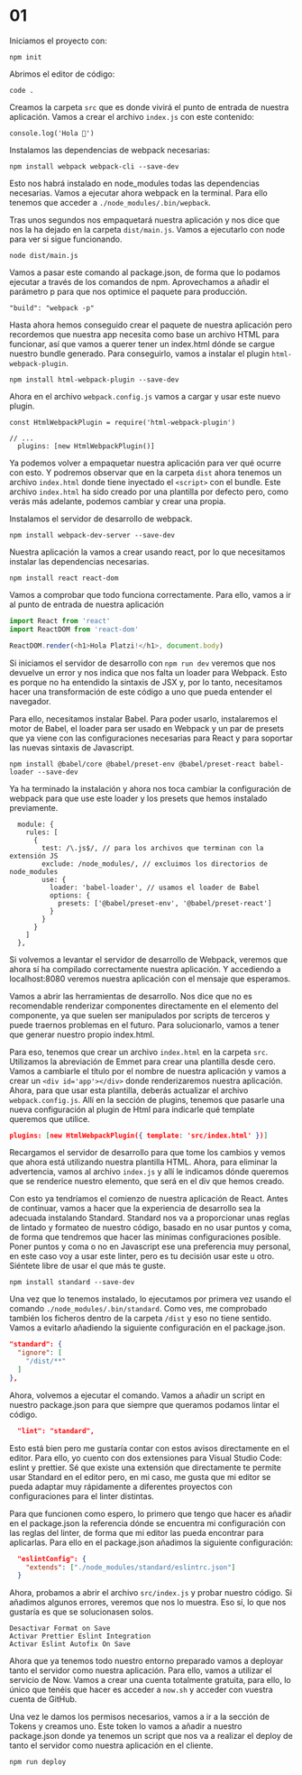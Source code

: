 # 01

Iniciamos el proyecto con:
```
npm init
```

Abrimos el editor de código:
```
code .
```

Creamos la carpeta `src` que es donde vivirá el punto de entrada de nuestra aplicación. Vamos a crear el archivo `index.js` con este contenido:

```
console.log('Hola 🎉')
```

Instalamos las dependencias de webpack necesarias:
```
npm install webpack webpack-cli --save-dev
```

Esto nos habrá instalado en node_modules todas las dependencias necesarias. Vamos a ejecutar ahora webpack en la terminal. Para ello tenemos que acceder a `./node_modules/.bin/wepback`.

Tras unos segundos nos empaquetará nuestra aplicación y nos dice que nos la ha dejado en la carpeta `dist/main.js`. Vamos a ejecutarlo con node para ver si sigue funcionando.

```
node dist/main.js
```

Vamos a pasar este comando al package.json, de forma que lo podamos ejecutar a través de los comandos de npm. Aprovechamos a añadir el parámetro p para que nos optimice el paquete para producción.

```
"build": "webpack -p"
```

Hasta ahora hemos conseguido crear el paquete de nuestra aplicación pero recordemos que nuestra app necesita como base un archivo HTML para funcionar, así que vamos a querer tener un index.html dónde se cargue nuestro bundle generado. Para conseguirlo, vamos a instalar el plugin `html-webpack-plugin`.

```
npm install html-webpack-plugin --save-dev
```

Ahora en el archivo `webpack.config.js` vamos a cargar y usar este nuevo plugin.

```
const HtmlWebpackPlugin = require('html-webpack-plugin')

// ...
  plugins: [new HtmlWebpackPlugin()]
```

Ya podemos volver a empaquetar nuestra aplicación para ver qué ocurre con esto. Y podremos observar que en la carpeta `dist` ahora tenemos un archivo `index.html` donde tiene inyectado el `<script>` con el bundle. Este archivo `index.html` ha sido creado por una plantilla por defecto pero, como verás más adelante, podemos cambiar y crear una propia.

Instalamos el servidor de desarrollo de webpack.
```
npm install webpack-dev-server --save-dev
```

Nuestra aplicación la vamos a crear usando react, por lo que necesitamos instalar las dependencias necesarias.

```
npm install react react-dom
```

Vamos a comprobar que todo funciona correctamente. Para ello, vamos a ir al punto de entrada de nuestra aplicación

```js
import React from 'react'
import ReactDOM from 'react-dom'

ReactDOM.render(<h1>Hola Platzi!</h1>, document.body)
```

Si iniciamos el servidor de desarrollo con `npm run dev` veremos que nos devuelve un error y nos indica que nos falta un loader para Webpack. Esto es porque no ha entendido la sintaxis de JSX y, por lo tanto, necesitamos hacer una transformación de este código a uno que pueda entender el navegador.

Para ello, necesitamos instalar Babel. Para poder usarlo, instalaremos el motor de Babel, el loader para ser usado en Webpack y un par de presets que ya viene con las configuraciones necesarias para React y para soportar las nuevas sintaxis de Javascript.

```
npm install @babel/core @babel/preset-env @babel/preset-react babel-loader --save-dev
```

Ya ha terminado la instalación y ahora nos toca cambiar la configuración de webpack para que use este loader y los presets que hemos instalado previamente.

```
  module: {
    rules: [
      {
        test: /\.js$/, // para los archivos que terminan con la extensión JS
        exclude: /node_modules/, // excluimos los directorios de node_modules
        use: {
          loader: 'babel-loader', // usamos el loader de Babel
          options: {
            presets: ['@babel/preset-env', '@babel/preset-react']
          }
        }
      }
    ]
  },
```

Si volvemos a levantar el servidor de desarrollo de Webpack, veremos que ahora sí ha compilado correctamente nuestra aplicación. Y accediendo a localhost:8080 veremos nuestra aplicación con el mensaje que esperamos.

Vamos a abrir las herramientas de desarrollo. Nos dice que no es recomendable renderizar componentes directamente en el elemento <body> del componente, ya que suelen ser manipulados por scripts de terceros y puede traernos problemas en el futuro. Para solucionarlo, vamos a tener que generar nuestro propio index.html.

Para eso, tenemos que crear un archivo `index.html` en la carpeta `src`. Utilizamos la abreviación de Emmet para crear una plantilla desde cero. Vamos a cambiarle el título por el nombre de nuestra aplicación y vamos a crear un `<div id='app'></div>` donde renderizaremos nuestra aplicación. Ahora, para que usar esta plantilla, deberás actualizar el archivo `webpack.config.js`. Allí en la sección de plugins, tenemos que pasarle una nueva configuración al plugin de Html para indicarle qué template queremos que utilice.

```json
plugins: [new HtmlWebpackPlugin({ template: 'src/index.html' })]
```

Recargamos el servidor de desarrollo para que tome los cambios y vemos que ahora está utilizando nuestra plantilla HTML. Ahora, para eliminar la advertencia, vamos al archivo `index.js` y allí le indicamos dónde queremos que se renderice nuestro elemento, que será en el div que hemos creado.

Con esto ya tendríamos el comienzo de nuestra aplicación de React. Antes de continuar, vamos a hacer que la experiencia de desarrollo sea la adecuada instalando Standard. Standard nos va a proporcionar unas reglas de lintado y formateo de nuestro código, basado en no usar puntos y coma, de forma que tendremos que hacer las minimas configuraciones posible. Poner puntos y coma o no en Javascript ese una preferencia muy personal, en este caso voy a usar este linter, pero es tu decisión usar este u otro. Siéntete libre de usar el que más te guste.

```
npm install standard --save-dev
```

Una vez que lo tenemos instalado, lo ejecutamos por primera vez usando el comando `./node_modules/.bin/standard`. Como ves, me comprobado también los ficheros dentro de la carpeta `/dist` y eso no tiene sentido. Vamos a evitarlo añadiendo la siguiente configuración en el package.json.

```json
"standard": {
  "ignore": [
    "/dist/**"
  ]
},
```

Ahora, volvemos a ejecutar el comando. Vamos a añadir un script en nuestro package.json para que siempre que queramos podamos lintar el código.

```json
  "lint": "standard",
```

Esto está bien pero me gustaría contar con estos avisos directamente en el editor. Para ello, yo cuento con dos extensiones para Visual Studio Code: eslint y prettier. Sé que existe una extensión que directamente te permite usar Standard en el editor pero, en mi caso, me gusta que mi editor se pueda adaptar muy rápidamente a diferentes proyectos con configuraciones para el linter distintas.

Para que funcionen como espero, lo primero que tengo que hacer es añadir en el package.json la referencia dónde se encuentra mi configuración con las reglas del linter, de forma que mi editor las pueda encontrar para aplicarlas. Para ello en el package.json añadimos la siguiente configuración:

```json
  "eslintConfig": {
    "extends": ["./node_modules/standard/eslintrc.json"]
  }
```

Ahora, probamos a abrir el archivo `src/index.js` y probar nuestro código. Si añadimos algunos errores, veremos que nos lo muestra. Eso sí, lo que nos gustaría es que se solucionasen solos.

```
Desactivar Format on Save
Activar Prettier Eslint Integration
Activar Eslint Autofix On Save
```

Ahora que ya tenemos todo nuestro entorno preparado vamos a deployar tanto el servidor como nuestra aplicación. Para ello, vamos a utilizar el servicio de Now. Vamos a crear una cuenta totalmente gratuita, para ello, lo único que tenéis que hacer es acceder a `now.sh` y acceder con vuestra cuenta de GitHub.

Una vez le damos los permisos necesarios, vamos a ir a la sección de Tokens y creamos uno. Este token lo vamos a añadir a nuestro package.json donde ya tenemos un script que nos va a realizar el deploy de tanto el servidor como nuestra aplicación en el cliente.

```
npm run deploy
```
